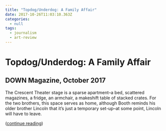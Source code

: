 ```yaml
---
title: "Topdog/Underdog: A Family Affair"
date: 2017-10-26T11:03:10.363Z
categories:
  - null
tags:
  - journalism
  - art-review
---
```

# Topdog/Underdog: A Family Affair

## DOWN Magazine, October 2017

The Crescent Theater stage is a sparse apartment–a bed, scattered magazines, a fridge, an armchair, a makeshift table of stacked crates. For the two brothers, this space serves as home, although Booth reminds his older brother Lincoln that it’s just a temporary set-up–at some point, Lincoln will have to leave.

([continue reading](https://downatyale.com/jook-songs-sunrise-resistance-anew/))
